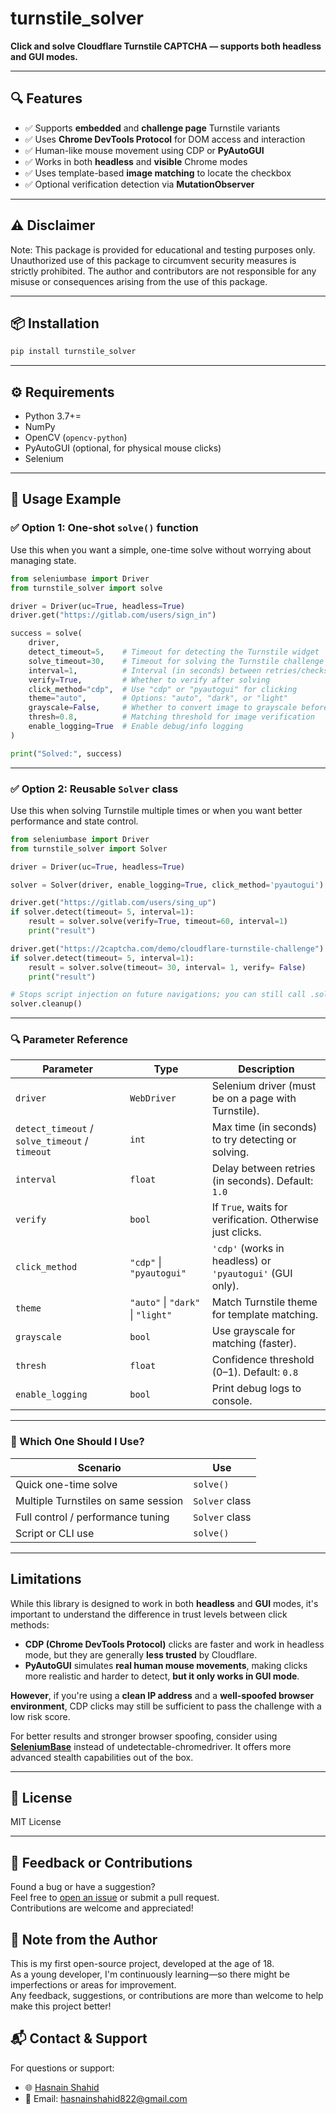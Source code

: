 # turnstile_solver

**Click and solve Cloudflare Turnstile CAPTCHA — supports both headless and GUI modes.**

---

## 🔍 Features

- ✅ Supports **embedded** and **challenge page** Turnstile variants  
- ✅ Uses **Chrome DevTools Protocol** for DOM access and interaction  
- ✅ Human-like mouse movement using CDP or **PyAutoGUI**  
- ✅ Works in both **headless** and **visible** Chrome modes  
- ✅ Uses template-based **image matching** to locate the checkbox  
- ✅ Optional verification detection via **MutationObserver**

---

## ⚠️ Disclaimer
Note: This package is provided for educational and testing purposes only. Unauthorized use of this package to circumvent security measures is strictly prohibited. The author and contributors are not responsible for any misuse or consequences arising from the use of this package.

---

## 📦 Installation

```bash
pip install turnstile_solver
```

---

## ⚙️ Requirements

- Python 3.7+=
- NumPy
- OpenCV (`opencv-python`)
- PyAutoGUI (optional, for physical mouse clicks)
- Selenium

---

## 🚀 Usage Example

### ✅ Option 1: One-shot `solve()` function

Use this when you want a simple, one-time solve without worrying about managing state.

```python
from seleniumbase import Driver
from turnstile_solver import solve

driver = Driver(uc=True, headless=True)
driver.get("https://gitlab.com/users/sign_in")

success = solve(
    driver,
    detect_timeout=5,    # Timeout for detecting the Turnstile widget
    solve_timeout=30,    # Timeout for solving the Turnstile challenge
    interval=1,          # Interval (in seconds) between retries/checks
    verify=True,         # Whether to verify after solving
    click_method="cdp",  # Use "cdp" or "pyautogui" for clicking
    theme="auto",        # Options: "auto", "dark", or "light"
    grayscale=False,     # Whether to convert image to grayscale before solving
    thresh=0.8,          # Matching threshold for image verification
    enable_logging=True  # Enable debug/info logging
)

print("Solved:", success)
```

---

### ✅ Option 2: Reusable `Solver` class

Use this when solving Turnstile multiple times or when you want better performance and state control.

```python
from seleniumbase import Driver
from turnstile_solver import Solver

driver = Driver(uc=True, headless=True)

solver = Solver(driver, enable_logging=True, click_method='pyautogui')

driver.get("https://gitlab.com/users/sing_up")
if solver.detect(timeout= 5, interval=1):
    result = solver.solve(verify=True, timeout=60, interval=1)
    print("result")

driver.get("https://2captcha.com/demo/cloudflare-turnstile-challenge")
if solver.detect(timeout= 5, interval=1):
    result = solver.solve(timeout= 30, interval= 1, verify= False)
    print("result")

# Stops script injection on future navigations; you can still call .solve() or .detect() again if needed
solver.cleanup()
```

---

### 🔍 Parameter Reference

| Parameter         | Type                                | Description |
|------------------|-------------------------------------|-------------|
| `driver`          | `WebDriver`                         | Selenium driver (must be on a page with Turnstile). |
| `detect_timeout` / `solve_timeout` / `timeout` | `int`  | Max time (in seconds) to try detecting or solving. |
| `interval`        | `float`                             | Delay between retries (in seconds). Default: `1.0` |
| `verify`          | `bool`                              | If `True`, waits for verification. Otherwise just clicks. |
| `click_method`    | `"cdp"` \| `"pyautogui"`            | `'cdp'` (works in headless) or `'pyautogui'` (GUI only). |
| `theme`           | `"auto"` \| `"dark"` \| `"light"`   | Match Turnstile theme for template matching. |
| `grayscale`       | `bool`                              | Use grayscale for matching (faster). |
| `thresh`          | `float`                             | Confidence threshold (0–1). Default: `0.8` |
| `enable_logging`  | `bool`                              | Print debug logs to console. |

---

### 🔁 Which One Should I Use?

| Scenario                             | Use               |
|--------------------------------------|-------------------|
| Quick one-time solve                 | `solve()`         |
| Multiple Turnstiles on same session  | `Solver` class    |
| Full control / performance tuning    | `Solver` class    |
| Script or CLI use                    | `solve()`         |

---

## Limitations

While this library is designed to work in both **headless** and **GUI** modes, it's important to understand the difference in trust levels between click methods:

- **CDP (Chrome DevTools Protocol)** clicks are faster and work in headless mode, but they are generally **less trusted** by Cloudflare.
- **PyAutoGUI** simulates **real human mouse movements**, making clicks more realistic and harder to detect, **but it only works in GUI mode**.

**However**, if you're using a **clean IP address** and a **well-spoofed browser environment**, CDP clicks may still be sufficient to pass the challenge with a low risk score.

For better results and stronger browser spoofing, consider using **[SeleniumBase](https://github.com/seleniumbase/SeleniumBase)** instead of undetectable-chromedriver. It offers more advanced stealth capabilities out of the box.

---

## 📜 License

MIT License

---

## 💬 Feedback or Contributions

Found a bug or have a suggestion?  
Feel free to [open an issue](https://github.com/hasnainshahidx/turnstile_solver/issues) or submit a pull request.  
Contributions are welcome and appreciated!

## 🙏 Note from the Author

This is my first open-source project, developed at the age of 18.  
As a young developer, I'm continuously learning—so there might be imperfections or areas for improvement.  
Any feedback, suggestions, or contributions are more than welcome to help make this project better!

## 📬 Contact & Support

For questions or support:

- 🌐 [Hasnain Shahid](https://hasnainshahidx.github.io/)
- 📧 Email: hasnainshahid822@gmail.com
